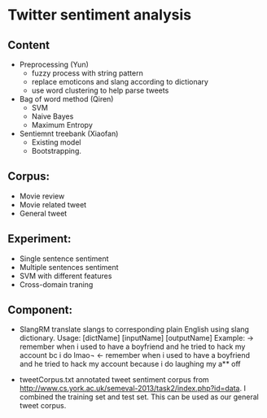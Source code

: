 Twitter sentiment analysis
==========================

Content
----------------------
- Preprocessing (Yun)
  - fuzzy process with string pattern
  - replace emoticons and slang according to dictionary
  - use word clustering to help parse tweets
- Bag of word method  (Qiren)
  - SVM
  - Naive Bayes
  - Maximum Entropy
- Sentiemnt treebank  (Xiaofan)
  - Existing model 
  - Bootstrapping. 


Corpus:
----------------------------------
- Movie review
- Movie related tweet
- General tweet

Experiment:
----------------------------------
- Single sentence sentiment
- Multiple sentences sentiment
- SVM with different features
- Cross-domain traning

Component:
-------------------------------------

- SlangRM
  translate slangs to corresponding plain English using slang dictionary. 
  Usage: [dictName] [inputName] [outputName]
  Example:
  -> remember when i used to have a boyfriend and he tried to hack my account bc i do lmao¬
  <- remember when i used to have a boyfriend and he tried to hack my account because i do laughing my a** off 


- tweetCorpus.txt
  annotated tweet sentiment corpus from http://www.cs.york.ac.uk/semeval-2013/task2/index.php?id=data. I combined the training set and test set. This can be used as our general tweet corpus. 

